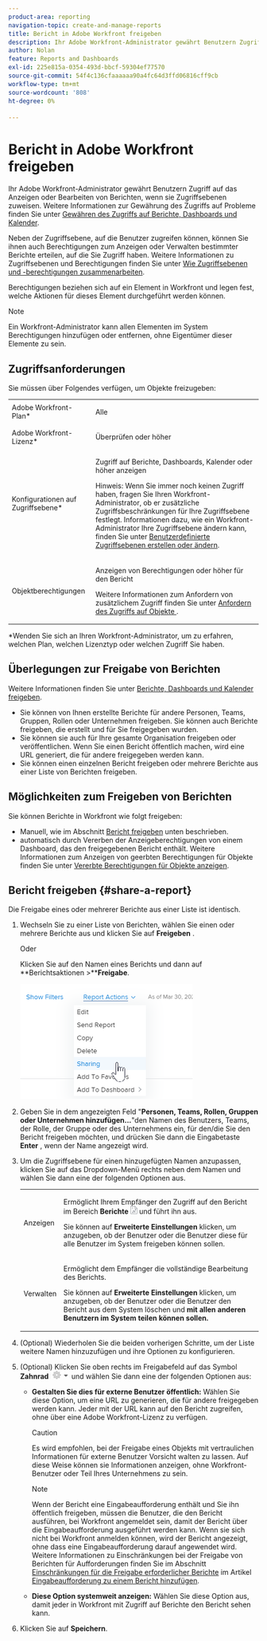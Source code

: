 ```yaml
---
product-area: reporting
navigation-topic: create-and-manage-reports
title: Bericht in Adobe Workfront freigeben
description: Ihr Adobe Workfront-Administrator gewährt Benutzern Zugriff auf das Anzeigen oder Bearbeiten von Berichten, wenn sie Zugriffsebenen zuweisen. Weitere Informationen zur Gewährung des Zugriffs auf Probleme finden Sie unter Zugriff auf Berichte, Dashboards und Kalender gewähren .
author: Nolan
feature: Reports and Dashboards
exl-id: 225e815a-0354-493d-bbcf-59304ef77570
source-git-commit: 54f4c136cfaaaaaa90a4fc64d3ffd06816cff9cb
workflow-type: tm+mt
source-wordcount: '808'
ht-degree: 0%

---
```


# Bericht in Adobe Workfront freigeben

Ihr Adobe Workfront-Administrator gewährt Benutzern Zugriff auf das Anzeigen oder Bearbeiten von Berichten, wenn sie Zugriffsebenen zuweisen. Weitere Informationen zur Gewährung des Zugriffs auf Probleme finden Sie unter [Gewähren des Zugriffs auf Berichte, Dashboards und Kalender](../../../administration-and-setup/add-users/configure-and-grant-access/grant-access-reports-dashboards-calendars.md).

Neben der Zugriffsebene, auf die Benutzer zugreifen können, können Sie ihnen auch Berechtigungen zum Anzeigen oder Verwalten bestimmter Berichte erteilen, auf die Sie Zugriff haben. Weitere Informationen zu Zugriffsebenen und Berechtigungen finden Sie unter [Wie Zugriffsebenen und -berechtigungen zusammenarbeiten](../../../administration-and-setup/add-users/access-levels-and-object-permissions/how-access-levels-permissions-work-together.md).

Berechtigungen beziehen sich auf ein Element in Workfront und legen fest, welche Aktionen für dieses Element durchgeführt werden können.

>[!NOTE]
>
>Ein Workfront-Administrator kann allen Elementen im System Berechtigungen hinzufügen oder entfernen, ohne Eigentümer dieser Elemente zu sein.

## Zugriffsanforderungen

Sie müssen über Folgendes verfügen, um Objekte freizugeben:

<table style="table-layout:auto"> 
 <col> 
 <col> 
 <tbody> 
  <tr> 
   <td role="rowheader">Adobe Workfront-Plan*</td> 
   <td> <p>Alle </p> </td> 
  </tr> 
  <tr> 
   <td role="rowheader">Adobe Workfront-Lizenz*</td> 
   <td> <p>Überprüfen oder höher</p> </td> 
  </tr> 
  <tr> 
   <td role="rowheader">Konfigurationen auf Zugriffsebene*</td> 
   <td> <p>Zugriff auf Berichte, Dashboards, Kalender oder höher anzeigen</p> <p>Hinweis: Wenn Sie immer noch keinen Zugriff haben, fragen Sie Ihren Workfront-Administrator, ob er zusätzliche Zugriffsbeschränkungen für Ihre Zugriffsebene festlegt. Informationen dazu, wie ein Workfront-Administrator Ihre Zugriffsebene ändern kann, finden Sie unter <a href="../../../administration-and-setup/add-users/configure-and-grant-access/create-modify-access-levels.md" class="MCXref xref">Benutzerdefinierte Zugriffsebenen erstellen oder ändern</a>.</p> </td> 
  </tr> 
  <tr> 
   <td role="rowheader">Objektberechtigungen</td> 
   <td> <p>Anzeigen von Berechtigungen oder höher für den Bericht</p> <p>Weitere Informationen zum Anfordern von zusätzlichem Zugriff finden Sie unter <a href="../../../workfront-basics/grant-and-request-access-to-objects/request-access.md" class="MCXref xref">Anfordern des Zugriffs auf Objekte </a>.</p> </td> 
  </tr> 
 </tbody> 
</table>

&#42;Wenden Sie sich an Ihren Workfront-Administrator, um zu erfahren, welchen Plan, welchen Lizenztyp oder welchen Zugriff Sie haben.

## Überlegungen zur Freigabe von Berichten

Weitere Informationen finden Sie unter [Berichte, Dashboards und Kalender freigeben](../../../workfront-basics/grant-and-request-access-to-objects/permissions-reports-dashboards-calendars.md).

* Sie können von Ihnen erstellte Berichte für andere Personen, Teams, Gruppen, Rollen oder Unternehmen freigeben. Sie können auch Berichte freigeben, die erstellt und für Sie freigegeben wurden.
* Sie können sie auch für Ihre gesamte Organisation freigeben oder veröffentlichen. Wenn Sie einen Bericht öffentlich machen, wird eine URL generiert, die für andere freigegeben werden kann.
* Sie können einen einzelnen Bericht freigeben oder mehrere Berichte aus einer Liste von Berichten freigeben.

## Möglichkeiten zum Freigeben von Berichten

Sie können Berichte in Workfront wie folgt freigeben:

* Manuell, wie im Abschnitt [Bericht freigeben](#share-a-report) unten beschrieben.
* automatisch durch Vererben der Anzeigeberechtigungen von einem Dashboard, das den freigegebenen Bericht enthält. Weitere Informationen zum Anzeigen von geerbten Berechtigungen für Objekte finden Sie unter [Vererbte Berechtigungen für Objekte anzeigen](../../../workfront-basics/grant-and-request-access-to-objects/view-inherited-permissions-on-objects.md).

## Bericht freigeben {#share-a-report}

Die Freigabe eines oder mehrerer Berichte aus einer Liste ist identisch.

1. Wechseln Sie zu einer Liste von Berichten, wählen Sie einen oder mehrere Berichte aus und klicken Sie auf **Freigeben** .

   Oder

   Klicken Sie auf den Namen eines Berichts und dann auf **Berichtsaktionen >****Freigabe**.

   ![](assets/qs-report-actions-sharing.png)

1. Geben Sie in dem angezeigten Feld &quot;**Personen, Teams, Rollen, Gruppen oder Unternehmen hinzufügen...**&quot;den Namen des Benutzers, Teams, der Rolle, der Gruppe oder des Unternehmens ein, für den/die Sie den Bericht freigeben möchten, und drücken Sie dann die Eingabetaste **Enter** , wenn der Name angezeigt wird.

1. Um die Zugriffsebene für einen hinzugefügten Namen anzupassen, klicken Sie auf das Dropdown-Menü rechts neben dem Namen und wählen Sie dann eine der folgenden Optionen aus.

   <table style="table-layout:auto"> 
    <col> 
    <col> 
    <tbody> 
     <tr> 
      <td role="rowheader">Anzeigen</td> 
      <td> <p>Ermöglicht Ihrem Empfänger den Zugriff auf den Bericht im Bereich <strong>Berichte</strong> <img src="assets/reports-in-main-menu.png"> und führt ihn aus.</p> <p>Sie können auf <strong>Erweiterte Einstellungen</strong> klicken, um anzugeben, ob der Benutzer oder die Benutzer diese für alle Benutzer im System freigeben können sollen.<strong></strong></p> </td> 
     </tr> 
     <tr> 
      <td role="rowheader">Verwalten</td> 
      <td> <p>Ermöglicht dem Empfänger die vollständige Bearbeitung des Berichts.</p> <p>Sie können auf <strong>Erweiterte Einstellungen</strong> klicken, um anzugeben, ob der Benutzer oder die Benutzer den Bericht aus dem System löschen und <strong>mit allen anderen Benutzern im System teilen können sollen.<strong></strong></strong></p> </td> 
     </tr> 
    </tbody> 
   </table>

1. (Optional) Wiederholen Sie die beiden vorherigen Schritte, um der Liste weitere Namen hinzuzufügen und ihre Optionen zu konfigurieren.
1. (Optional) Klicken Sie oben rechts im Freigabefeld auf das Symbol **Zahnrad** ![](assets/gear-icon-settings-with-dn-arrow.jpg) und wählen Sie dann eine der folgenden Optionen aus:

   * **Gestalten Sie dies für externe Benutzer öffentlich:** Wählen Sie diese Option, um eine URL zu generieren, die für andere freigegeben werden kann. Jeder mit der URL kann auf den Bericht zugreifen, ohne über eine Adobe Workfront-Lizenz zu verfügen.

     >[!CAUTION]
     >
     >Es wird empfohlen, bei der Freigabe eines Objekts mit vertraulichen Informationen für externe Benutzer Vorsicht walten zu lassen. Auf diese Weise können sie Informationen anzeigen, ohne Workfront-Benutzer oder Teil Ihres Unternehmens zu sein.

     >[!NOTE]
     >
     >Wenn der Bericht eine Eingabeaufforderung enthält und Sie ihn öffentlich freigeben, müssen die Benutzer, die den Bericht ausführen, bei Workfront angemeldet sein, damit der Bericht über die Eingabeaufforderung ausgeführt werden kann. Wenn sie sich nicht bei Workfront anmelden können, wird der Bericht angezeigt, ohne dass eine Eingabeaufforderung darauf angewendet wird. Weitere Informationen zu Einschränkungen bei der Freigabe von Berichten für Aufforderungen finden Sie im Abschnitt [Einschränkungen für die Freigabe erforderlicher Berichte](../../../reports-and-dashboards/reports/creating-and-managing-reports/add-prompt-report.md#limitations-of-running-public-prompted-reports) im Artikel [Eingabeaufforderung zu einem Bericht hinzufügen](../../../reports-and-dashboards/reports/creating-and-managing-reports/add-prompt-report.md).

   * **Diese Option systemweit anzeigen:** Wählen Sie diese Option aus, damit jeder in Workfront mit Zugriff auf Berichte den Bericht sehen kann.

1. Klicken Sie auf **Speichern**.

